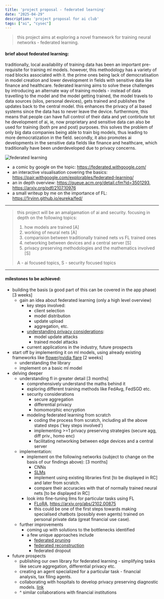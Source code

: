 ```yaml
---
title: 'project proposal - federated learning'
date: "2025-04-29"
description: 'project proposal for ai club'
tags: ["ai", "cysec"]
---
```


> this project aims at exploring a novel framework for training neural networks - federated learning.

#### brief about federated learning:
traditionally, local availability of training data has been an important pre-requisite for training ml models. however, this methodology has a variety of road blocks associated with it. the prime ones being lack of democratisation in model creation and lower development in fields with sensitive data like finance and healthcare. federated learning aims to solve these challenges by introducing an alternate way of training models - instead of data travelling to the model and the model getting trained, the model travels to data sources (silos, personal devices), gets trained and publishes the updates back to the central model.
this enhances the privacy of ai based systems since the data has to never leave the device. furthermore, this means that people can have full control of their data and yet contirbute tot he development of ai, ie, now proprietary and sensitive data can also be used for training (both pre and post) purposes. this solves the problem of only big data companies being able to train big models, thus leading to more democratization in the field. secondly, it also promotes ai developments in the sensitive data fields like finance and healthcare, which traditionally have been underdeveloped due to privacy concerns.

![federated learning](https://www.dailydoseofds.com/content/images/2023/11/federated-gif.gif)

- a comic by google on the topic: https://federated.withgoogle.com/ 
- an interactive visualisation covering the basics: https://pair.withgoogle.com/explorables/federated-learning/
- an in depth overview: https://queue.acm.org/detail.cfm?id=3501293, https://arxiv.org/pdf/2107.10976
- a small writeup by me on the importance of FL: https://1rvinn.github.io/eureka/fed/

---

> this project will be an amalgamation of ai and security. focusing in depth on the following topics:
> 1. how models are trained [A]
> 2. working of neural nets [A]
> 3. comparision between traditionally trained nets vs FL trained ones
> 4. networking between devices and a central server [S]
> 5. privacy preserving methodologies and the mathematics involved [S]
> 
> A - ai focused topics, S - security focused topics

---
#### milestones to be achieved:
- building the basis (a good part of this can be covered in the app phase) [3 weeks]
	- gain an idea about federated learning (only a high level overview)
		- key steps involved:
			- client selection
			- model distribution
			- update upload
			- aggregation, etc.
		- [understanding privacy considerations](https://www.nist.gov/itl/applied-cybersecurity/privacy-engineering/collaboration-space/blog-series/privacy-preserving):
			- model update attacks
			- trained model attacks
		- current applications in the industry, future prospects
- start off by implementing it on ml models, using already existing frameworks like [flower](https://flower.ai/)/[nvidia flare](https://developer.nvidia.com/flare) [2 weeks]
	- understanding the library
	- implement on a basic ml model
- delving deeper
	- understanding fl in greater detail [3 months]
		- comprehensively understand the maths behind it
		- exploring different training methods like FedAvg, FedSGD etc.
		- security considerations
			- secure aggregation
			- differential privacy
			- homomorphic encryption
		- modeling federated learning from scratch
			- coding the process from scratch, including all the above stated steps ('key steps involved')
			- implementing >=1 privacy preserving strategies (secure agg, diff priv., homo enc)
			- facilitating networking between edge devices and a central server
	- implementation:
		- implement on the following networks (subject to change on the basis of our findings above): [3 months]
			- CNNs
			- [SLMs](https://arxiv.org/abs/2203.09943)
			- implement using existing libraries first [to be displayed in RC] and later from scratch.
			- compare their accuracies with that of normally trained neural nets [to be displayed in RC]
		- look into fine-tuning llms for particular tasks using FL
			- [FLoRA](https://arxiv.org/abs/2409.05976), https://arxiv.org/abs/2102.00875
			- this could be one of the first steps towards making specialised chatbots (possibly even agents) trained on personal private data (great financial use case).
	- further improvements 
		- coming up with solutions to the bottlenecks identified 
		- a few unique approaches include
			- [federated pruning](https://www.alphaxiv.org/abs/2209.06359v1)
			- [federated reconstruction](https://arxiv.org/pdf/2102.03448)
			- federated dropout
- future prospects
	- publishing our own library for federated learning - simplifying tasks like secure aggregation, differential privacy etc.
	- creating an agent specialized for a particular task - financial analysis, tax filing agents.
	- collaborating with hospitals to develop privacy preserving diagnostic models. [link](https://aibusiness.com/verticals/intel-and-upenn-to-use-federated-ai-for-privacy-preserving-brain-tumor-research#:~:text=Instead%20of%20moving%20data%20to,into%20a%20single%2C%20larger%20model)
	- ^ similar collaborations with financial institutions

